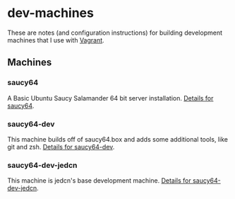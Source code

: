 # dev-machines

These are notes (and configuration instructions) for building
development machines that I use with [Vagrant][vagrant].

## Machines

### saucy64

A Basic Ubuntu Saucy Salamander 64 bit server
installation. [Details for saucy64][saucy64-readme].

### saucy64-dev

This machine builds off of saucy64.box and adds some additional tools,
like git and zsh. [Details for saucy64-dev][saucy64-dev-readme].

### saucy64-dev-jedcn

This machine is jedcn's base development
machine. [Details for saucy64-dev-jedcn][saucy64-dev-jedcn-readme].

[vagrant]: https://www.vagrantup.com
[saucy64-readme]: saucy64/README.md
[saucy64-dev-readme]: saucy64-dev/README.md
[saucy64-dev-jedcn-readme]: saucy64-dev-jedcn/README.md

